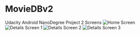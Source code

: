 # MovieDBv2
Udacity Android NanoDegree Project 2
Screens
![Home Screen](/Screenshot/Screenshot_1493989041.png "")
![Details Screen 1](MovieDBv2/tree/master/Screenshot/Screenshot_1493989106.png)
![Details Screen 2](MovieDBv2/tree/master/Screenshot/Screenshot_1493989128.png)
![Details Screen 3](MovieDBv2/tree/master/Screenshot/Screenshot_1493989189.png)
